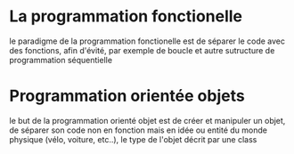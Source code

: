 # La programmation fonctionelle

le paradigme de la programmation fonctionelle est de séparer le code avec des fonctions, afin d'évité, par exemple de boucle et autre sutructure de programmation séquentielle

# Programmation orientée objets

le but de la programmation orienté objet est de créer et manipuler un objet, de séparer son code non en fonction mais en idée ou entité du monde physique (vélo, voiture, etc..), le type de l'objet décrit par une class